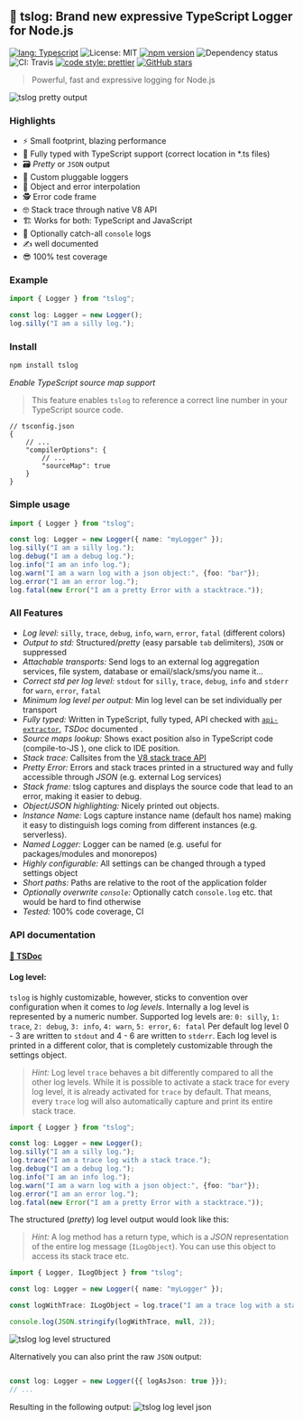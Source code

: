 ## 📝 tslog: Brand new expressive TypeScript Logger for Node.js


[![lang: Typescript](https://img.shields.io/badge/Language-Typescript-Blue.svg?style=flat-square)](https://www.typescriptlang.org)
![License: MIT](https://img.shields.io/npm/l/tslog?logo=tslog&style=flat-square)
[![npm version](https://img.shields.io/npm/v/tslog?color=76c800&logoColor=76c800&style=flat-square)](https://www.npmjs.com/package/tslog)
![Dependency status](https://img.shields.io/david/fullstack-build/tslog?style=flat-square)
![CI: Travis](https://img.shields.io/travis/fullstack-build/tslog?style=flat-square)
[![code style: prettier](https://img.shields.io/badge/code_style-prettier-ff69b4.svg?style=flat-square)](https://github.com/prettier/prettier)
[![GitHub stars](https://img.shields.io/github/stars/fullstack-build/tslog.svg?style=social&label=Star)](https://github.com/fullstack-build/tslog)

> Powerful, fast and expressive logging for Node.js 

![tslog pretty output](https://raw.githubusercontent.com/fullstack-build/tslog/master/docs/assets/tslog_pretty_output.png "tslog pretty output")

### Highlights
- ⚡ Small footprint, blazing performance
- 👮‍️ Fully typed with TypeScript support (correct location in *.ts files)
- 🗃 _Pretty_ or `JSON` output
- 🦸 Custom pluggable loggers
- 💅 Object and error interpolation
- 🕵️‍ Error code frame
- 🤓 Stack trace through native V8 API
- 🏗 Works for both: TypeScript and JavaScript
- 🧲 Optionally catch-all `console` logs
- ✍ well documented
- 😎 100% test coverage

### Example
```typescript
import { Logger } from "tslog";

const log: Logger = new Logger();
log.silly("I am a silly log.");
```

### Install 
```bash
npm install tslog
```

*Enable TypeScript source map support*

>This feature enables `tslog` to reference a correct line number in your TypeScript source code. 

```json5
// tsconfig.json
{
    // ...
    "compilerOptions": {
        // ...
        "sourceMap": true
    }
}
```

### Simple usage

```typescript
import { Logger } from "tslog";

const log: Logger = new Logger({ name: "myLogger" });
log.silly("I am a silly log.");
log.debug("I am a debug log.");
log.info("I am an info log.");
log.warn("I am a warn log with a json object:", {foo: "bar"});
log.error("I am an error log.");
log.fatal(new Error("I am a pretty Error with a stacktrace."));
```

### All Features

* *Log level:* `silly`, `trace`, `debug`, `info`, `warn`, `error`, `fatal` (different colors)
* *Output to std:* Structured/_pretty_ (easy parsable `tab` delimiters), `JSON` or suppressed
* *Attachable transports:* Send logs to an external log aggregation services, file system, database or email/slack/sms/you name it...
* *Correct std per log level:* `stdout` for `silly`, `trace`, `debug`, `info` and `stderr` for `warn`, `error`, `fatal` 
* *Minimum log level per output:* Min log level can be set individually per transport
* *Fully typed:* Written in TypeScript, fully typed, API checked with <a href="https://api-extractor.com" target="_blank">`api-extractor`</a>, _TSDoc_ documented .
* *Source maps lookup:* Shows exact position also in TypeScript code (compile-to-JS ), one click to IDE position. 
* *Stack trace:* Callsites from the <a href="https://v8.dev/docs/stack-trace-api" target="_blank">V8 stack trace API</a> 
* *Pretty Error:* Errors and stack traces printed in a structured way and fully accessible through _JSON_ (e.g. external Log services)  
* *Stack frame:* tslog captures and displays the source code that lead to an error, making it easier to debug.
* *Object/JSON highlighting:* Nicely printed out objects. 
* *Instance Name:* Logs capture instance name (default hos name) making it easy to distinguish logs coming from different instances (e.g. serverless). 
* *Named Logger:* Logger can be named (e.g. useful for packages/modules and monorepos)
* *Highly configurable:* All settings can be changed through a typed settings object
* *Short paths:* Paths are relative to the root of the application folder
* *Optionally overwrite `console`:* Optionally catch `console.log` etc. that would be hard to find otherwise
* *Tested:* 100% code coverage, CI

### API documentation
#### [📘 TSDoc](https://fullstack-build.github.io/tslog/tsdoc/)

#### Log level: 

`tslog` is highly customizable, however, sticks to convention over configuration when it comes to *log levels*. 
Internally a log level is represented by a numeric number. Supported log levels are: `0: silly`, `1: trace`, `2: debug`, `3: info`, `4: warn`, `5: error`, `6: fatal`
Per default log level 0 - 3 are written to `stdout` and 4 - 6 are written to `stderr`.
Each log level is printed in a different color, that is completely customizable through the settings object.

> *Hint:* Log level `trace` behaves a bit differently compared to all the other log levels. 
> While it is possible to activate a stack trace for every log level, it is already activated for `trace` by default. 
> That means, every `trace` log will also automatically capture and print its entire stack trace. 

```typescript
import { Logger } from "tslog";

const log: Logger = new Logger();
log.silly("I am a silly log.");
log.trace("I am a trace log with a stack trace.");
log.debug("I am a debug log.");
log.info("I am an info log.");
log.warn("I am a warn log with a json object:", {foo: "bar"});
log.error("I am an error log.");
log.fatal(new Error("I am a pretty Error with a stacktrace."));
```

The structured (_pretty_) log level output would look like this: 


> *Hint:* A log method has a return type, which is a _JSON_ representation of the entire log message (`ILogObject`).
> You can use this object to access its stack trace etc. 
```typescript
import { Logger, ILogObject } from "tslog";

const log: Logger = new Logger({ name: "myLogger" });

const logWithTrace: ILogObject = log.trace("I am a trace log with a stack trace.");

console.log(JSON.stringify(logWithTrace, null, 2));
```
![tslog log level structured](https://raw.githubusercontent.com/fullstack-build/tslog/master/docs/assets/tslog_log_level_structured.png "tslog log level structured")

Alternatively you can also print the raw `JSON` output:
```typescript

const log: Logger = new Logger({{ logAsJson: true }});
// ...
```
Resulting in the following output: 
![tslog log level json](https://raw.githubusercontent.com/fullstack-build/tslog/master/docs/assets/tslog_log_level_json.png "tslog log level json")
